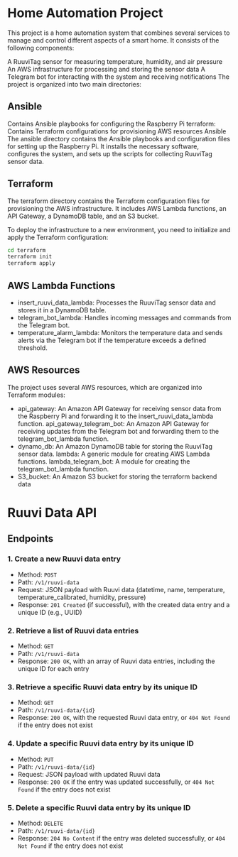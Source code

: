 # Home Automation Project

This project is a home automation system that combines several services to manage and control different aspects of a smart home. It consists of the following components:

A RuuviTag sensor for measuring temperature, humidity, and air pressure
An AWS infrastructure for processing and storing the sensor data
A Telegram bot for interacting with the system and receiving notifications
The project is organized into two main directories:

## Ansible 

Contains Ansible playbooks for configuring the Raspberry Pi
terraform: Contains Terraform configurations for provisioning AWS resources
Ansible
The ansible directory contains the Ansible playbooks and configuration files for setting up the Raspberry Pi. It installs the necessary software, configures the system, and sets up the scripts for collecting RuuviTag sensor data.


## Terraform
The terraform directory contains the Terraform configuration files for provisioning the AWS infrastructure. It includes AWS Lambda functions, an API Gateway, a DynamoDB table, and an S3 bucket.

To deploy the infrastructure to a new environment, you need to initialize and apply the Terraform configuration:

```sh
cd terraform
terraform init
terraform apply
```

## AWS Lambda Functions
- insert_ruuvi_data_lambda: Processes the RuuviTag sensor data and stores it in a DynamoDB table.
- telegram_bot_lambda: Handles incoming messages and commands from the Telegram bot.
- temperature_alarm_lambda: Monitors the temperature data and sends alerts via the Telegram bot if the temperature exceeds a defined threshold.
## AWS Resources
The project uses several AWS resources, which are organized into Terraform modules:

- api_gateway: An Amazon API Gateway for receiving sensor data from the Raspberry Pi and forwarding it to the insert_ruuvi_data_lambda function.
api_gateway_telegram_bot: An Amazon API Gateway for receiving updates from the Telegram bot and forwarding them to the telegram_bot_lambda function.
- dynamo_db: An Amazon DynamoDB table for storing the RuuviTag sensor data.
lambda: A generic module for creating AWS Lambda functions.
lambda_telegram_bot: A module for creating the telegram_bot_lambda function.
- S3_bucket: An Amazon S3 bucket for storing the terraform backend data

# Ruuvi Data API

## Endpoints

### 1. Create a new Ruuvi data entry

- Method: `POST`
- Path: `/v1/ruuvi-data`
- Request: JSON payload with Ruuvi data (datetime, name, temperature, temperature_calibrated, humidity, pressure)
- Response: `201 Created` (if successful), with the created data entry and a unique ID (e.g., UUID)

### 2. Retrieve a list of Ruuvi data entries

- Method: `GET`
- Path: `/v1/ruuvi-data`
- Response: `200 OK`, with an array of Ruuvi data entries, including the unique ID for each entry

### 3. Retrieve a specific Ruuvi data entry by its unique ID

- Method: `GET`
- Path: `/v1/ruuvi-data/{id}`
- Response: `200 OK`, with the requested Ruuvi data entry, or `404 Not Found` if the entry does not exist

### 4. Update a specific Ruuvi data entry by its unique ID

- Method: `PUT`
- Path: `/v1/ruuvi-data/{id}`
- Request: JSON payload with updated Ruuvi data
- Response: `200 OK` if the entry was updated successfully, or `404 Not Found` if the entry does not exist

### 5. Delete a specific Ruuvi data entry by its unique ID

- Method: `DELETE`
- Path: `/v1/ruuvi-data/{id}`
- Response: `204 No Content` if the entry was deleted successfully, or `404 Not Found` if the entry does not exist
